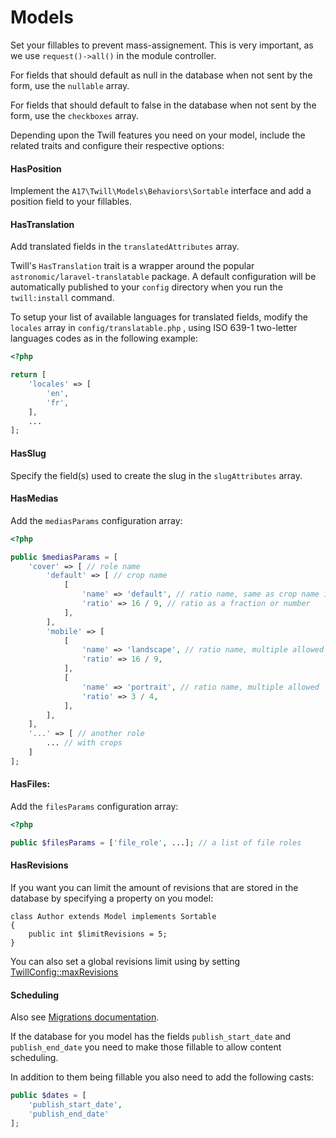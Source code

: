 # Models

Set your fillables to prevent mass-assignement. This is very important, as we use `request()->all()` in the module
controller.

For fields that should default as null in the database when not sent by the form, use the `nullable` array.

For fields that should default to false in the database when not sent by the form, use the `checkboxes` array.

Depending upon the Twill features you need on your model, include the related traits and configure their respective
options:

#### HasPosition

Implement the `A17\Twill\Models\Behaviors\Sortable` interface and add a position field to your fillables.

#### HasTranslation

Add translated fields in the `translatedAttributes` array.

Twill's `HasTranslation` trait is a wrapper around the popular `astronomic/laravel-translatable` package. A default
configuration will be automatically published to your `config` directory when you run the `twill:install` command.

To setup your list of available languages for translated fields, modify the `locales` array in `config/translatable.php`
, using ISO 639-1 two-letter languages codes as in the following example:

```php
<?php

return [
    'locales' => [
        'en',
        'fr',
    ],
    ...
];
```

#### HasSlug

Specify the field(s) used to create the slug in the `slugAttributes` array.

#### HasMedias

Add the `mediasParams` configuration array:

```php
<?php

public $mediasParams = [
    'cover' => [ // role name
        'default' => [ // crop name
            [
                'name' => 'default', // ratio name, same as crop name if single
                'ratio' => 16 / 9, // ratio as a fraction or number
            ],
        ],
        'mobile' => [
            [
                'name' => 'landscape', // ratio name, multiple allowed
                'ratio' => 16 / 9,
            ],
            [
                'name' => 'portrait', // ratio name, multiple allowed
                'ratio' => 3 / 4,
            ],
        ],
    ],
    '...' => [ // another role
        ... // with crops
    ]
];
```

#### HasFiles:

Add the `filesParams` configuration array:

```php
<?php

public $filesParams = ['file_role', ...]; // a list of file roles
```

#### HasRevisions

If you want you can limit the amount of revisions that are stored in the database by specifying a property on you model:

```php{3}
class Author extends Model implements Sortable
{
    public int $limitRevisions = 5;
}
```

You can also set a global revisions limit using by
setting [TwillConfig::maxRevisions](../2_getting-started/configuration.md#twillconfig-facade)

#### Scheduling

Also see [Migrations documentation](./migrations.md).

If the database for you model has the fields `publish_start_date` and `publish_end_date` you need to make those fillable
to allow content scheduling.

In addition to them being fillable you also need to add the following casts:

```php
public $dates = [
    'publish_start_date',
    'publish_end_date'
];
```
